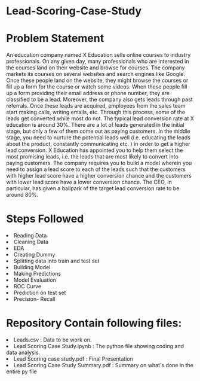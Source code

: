 # Lead-Scoring-Case-Study
<h1> Problem Statement </h1>
An education company named X Education sells online courses to industry professionals. On any given day, many professionals who are interested in the courses land on their website and browse for courses.
The company markets its courses on several websites and search engines like Google. Once these people land on the website, they might browse the courses or fill up a form for the course or watch some videos. When these people fill up a form providing their email address or phone number, they are classified to be a lead. Moreover, the company also gets leads through past referrals. Once these leads are acquired, employees from the sales team start making calls, writing emails, etc. Through this process, some of the leads get converted while most do not. The typical lead conversion rate at X education is around 30%.
There are a lot of leads generated in the initial stage, but only a few of them come out as paying customers. In the middle stage, you need to nurture the potential leads well (i.e. educating the leads about the product, constantly communicating etc. ) in order to get a higher lead conversion.
X Education has appointed you to help them select the most promising leads, i.e. the leads that are most likely to convert into paying customers. The company requires you to build a model wherein you need to assign a lead score to each of the leads such that the customers with higher lead score have a higher conversion chance and the customers with lower lead score have a lower conversion chance. The CEO, in particular, has given a ballpark of the target lead conversion rate to be around 80%.


<h1> Steps Followed </h1>
<li>Reading Data </li>
<li>Cleaning Data</li>
<li>EDA</li>
<li>Creating Dummy</li>
<li>Splitting data into train and test set</li>
<li>Building Model</li>
<li>Making Predictions</li>
<li>Model Evaluation</li>
<li>ROC Curve</li>
<li>Prediction on test set</li>
<li>Precision- Recall</li>

<h1> Repository Contain following files: </h1>
<li>Leads.csv : Data to be work on.</li>
<li>Lead Scoring Case Study.ipynb : The python file showing coding and data analysis. </li>
<li>Lead Scoring case study.pdf : Final Presentation </li>
<li>Lead Scoring Case Study Summary.pdf : Summary on what's done in the entire py file </li>

